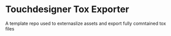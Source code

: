 # Touchdesigner Tox Exporter
A template repo used to externaslize assets and export fully comntained tox files